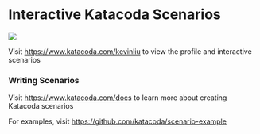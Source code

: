 # Interactive Katacoda Scenarios

[![](http://shields.katacoda.com/katacoda/kevinliu/count.svg)](https://www.katacoda.com/kevinliu "Get your profile on Katacoda.com")

Visit https://www.katacoda.com/kevinliu to view the profile and interactive scenarios

### Writing Scenarios
Visit https://www.katacoda.com/docs to learn more about creating Katacoda scenarios

For examples, visit https://github.com/katacoda/scenario-example
